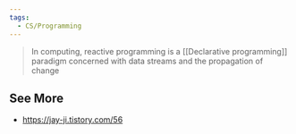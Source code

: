 ```yaml
---
tags:
  - CS/Programming
---
```



>In computing, reactive programming is a [[Declarative programming]] paradigm concerned with data streams and the propagation of change



## See More
- https://jay-ji.tistory.com/56
